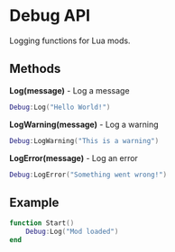 # Debug API

Logging functions for Lua mods.

## Methods

**Log(message)** - Log a message
```lua
Debug:Log("Hello World!")
```

**LogWarning(message)** - Log a warning
```lua
Debug:LogWarning("This is a warning")
```

**LogError(message)** - Log an error
```lua
Debug:LogError("Something went wrong!")
```

## Example
```lua
function Start()
    Debug:Log("Mod loaded")
end
```